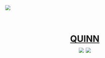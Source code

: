 <a align="right"><img src="https://github.com/M00NP0D/m00np0d.github.io/raw/main/m00np0d.png"></a>
<h1 align="center">
  <br>
  <a href="https://qwn3.github.io">QUINN</a>
  <br>
  <img src="https://img.shields.io/badge/QUINN-Intelligence-yellow">
  <img src="https://img.shields.io/badge/-Quantum%20Network%20Operator-blue">
</h1>
